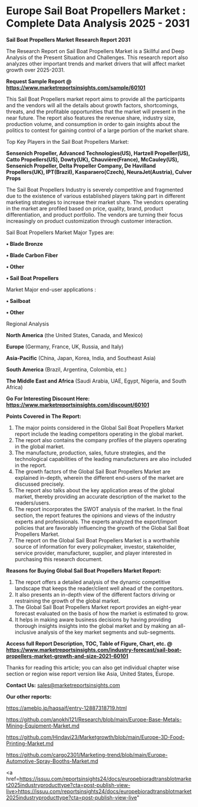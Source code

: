  # Europe Sail Boat Propellers Market : Complete Data Analysis 2025 - 2031

<strong>Sail Boat Propellers Market Research Report 2031</strong>

The Research Report on Sail Boat Propellers Market is a Skillful and Deep Analysis of the Present Situation and Challenges. This research report also analyzes other important trends and market drivers that will affect market growth over 2025-2031.

<strong>Request Sample Report @ <a href=https://www.marketreportsinsights.com/sample/60101>https://www.marketreportsinsights.com/sample/60101</a></strong>

This Sail Boat Propellers market report aims to provide all the participants and the vendors will all the details about growth factors, shortcomings, threats, and the profitable opportunities that the market will present in the near future. The report also features the revenue share, industry size, production volume, and consumption in order to gain insights about the politics to contest for gaining control of a large portion of the market share.

Top Key Players in the Sail Boat Propellers Market:

<strong>Sensenich Propeller, Advanced Technologies(US), Hartzell Propeller(US), Catto Propellers(US), Dowty(UK), Chauvière(France), McCauley(US), Sensenich Propeller, Delta Propeller Company, De Havilland Propellers(UK), IPT(Brazil), Kasparaero(Czech), NeuraJet(Austria), Culver Props</strong>

The Sail Boat Propellers Industry is severely competitive and fragmented due to the existence of various established players taking part in different marketing strategies to increase their market share. The vendors operating in the market are profiled based on price, quality, brand, product differentiation, and product portfolio. The vendors are turning their focus increasingly on product customization through customer interaction.

Sail Boat Propellers Market Major Types are:

<strong>• Blade Bronze

• Blade Carbon Fiber

• Other

• Sail Boat Propellers</strong>

Market Major end-user applications :

<strong>• Sailboat

• Other</strong>

Regional Analysis

</u><strong><b>North America</b></strong> (the United States, Canada, and Mexico)

<strong><b>Europe </b></strong>(Germany, France, UK, Russia, and Italy)

<strong><b>Asia-Pacific</b></strong> (China, Japan, Korea, India, and Southeast Asia)

<strong><b>South America</b></strong> (Brazil, Argentina, Colombia, etc.)

<strong><b>The Middle East and Africa</b></strong> (Saudi Arabia, UAE, Egypt, Nigeria, and South Africa)

<strong>Go For Interesting Discount Here: <a href=https://www.marketreportsinsights.com/discount/60101>https://www.marketreportsinsights.com/discount/60101</a></strong>

<strong>Points Covered in The Report:</strong>
<ol>
  <li>The major points considered in the Global Sail Boat Propellers Market report include the leading competitors operating in the global market.</li>
  <li>The report also contains the company profiles of the players operating in the global market.</li>
  <li>The manufacture, production, sales, future strategies, and the technological capabilities of the leading manufacturers are also included in the report.</li>
  <li>The growth factors of the Global Sail Boat Propellers Market are explained in-depth, wherein the different end-users of the market are discussed precisely.</li>
  <li>The report also talks about the key application areas of the global market, thereby providing an accurate description of the market to the readers/users.</li>
  <li>The report incorporates the SWOT analysis of the market. In the final section, the report features the opinions and views of the industry experts and professionals. The experts analyzed the export/import policies that are favorably influencing the growth of the Global Sail Boat Propellers Market.</li>
  <li>The report on the Global Sail Boat Propellers Market is a worthwhile source of information for every policymaker, investor, stakeholder, service provider, manufacturer, supplier, and player interested in purchasing this research document.</li>
</ol>
<strong>Reasons for Buying Global Sail Boat Propellers Market Report:</strong>

<ol>
  <li>The report offers a detailed analysis of the dynamic competitive landscape that keeps the reader/client well ahead of the competitors.</li>
  <li>It also presents an in-depth view of the different factors driving or restraining the growth of the global market.</li>
  <li>The Global Sail Boat Propellers Market report provides an eight-year forecast evaluated on the basis of how the market is estimated to grow.</li>
  <li>It helps in making aware business decisions by having providing thorough insights insights into the global market and by making an all-inclusive analysis of the key market segments and sub-segments.</li>
</ol>
<strong>Access full Report Description, TOC, Table of Figure, Chart, etc. @ <a href=https://www.marketreportsinsights.com/industry-forecast/sail-boat-propellers-market-growth-and-size-2021-60101>https://www.marketreportsinsights.com/industry-forecast/sail-boat-propellers-market-growth-and-size-2021-60101</a></strong>


Thanks for reading this article; you can also get individual chapter wise section or region wise report version like Asia, United States, Europe.

<strong>Contact Us:</strong>
sales@marketreportsinsights.com

<strong>Our other reports:</strong>

<a href=https://ameblo.jp/haqsaif/entry-12887318719.html>https://ameblo.jp/haqsaif/entry-12887318719.html</a>

<a href=https://github.com/anokhi121/Research/blob/main/Europe-Base-Metals-Mining-Equipment-Market.md>https://github.com/anokhi121/Research/blob/main/Europe-Base-Metals-Mining-Equipment-Market.md</a>

<a href=https://github.com/Hindavi23/Marketgrowth/blob/main/Europe-3D-Food-Printing-Market.md>https://github.com/Hindavi23/Marketgrowth/blob/main/Europe-3D-Food-Printing-Market.md</a>

<a href=https://github.com/cargo2301/Marketing-trend/blob/main/Europe-Automotive-Spray-Booths-Market.md>https://github.com/cargo2301/Marketing-trend/blob/main/Europe-Automotive-Spray-Booths-Market.md</a>

<a href=https://issuu.com/reportsinsights24/docs/europebioradtransblotmarket2025industryproducttype?cta=post-publish-view-live>https://issuu.com/reportsinsights24/docs/europebioradtransblotmarket2025industryproducttype?cta=post-publish-view-live</a>"
